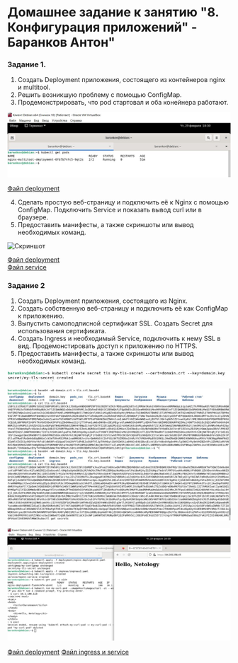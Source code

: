 # Домашнее задание к занятию "8. Конфигурация приложений" - Баранков Антон"

### Задание 1.
1. Создать Deployment приложения, состоящего из контейнеров nginx и multitool.  
2. Решить возникшую проблему с помощью ConfigMap.  
3. Продемонстрировать, что pod стартовал и оба конейнера работают.  

![Скриншот](img/1/1.3.JPG)  

[Файл deployment](img/1/nginx-tool-deployment3.yaml)  

4. Сделать простую веб-страницу и подключить её к Nginx с помощью ConfigMap. Подключить Service и показать вывод curl или в браузере.  
5. Предоставить манифесты, а также скриншоты или вывод необходимых команд.  

![Скриншот](img/1/4.JPG)  

[Файл deployment](img/1/nginx-tool-deployment5.yaml)  
[Файл service](img/1/svc_3.yaml)  

### Задание 2
1. Создать Deployment приложения, состоящего из Nginx.
2. Создать собственную веб-страницу и подключить её как ConfigMap к приложению.
3. Выпустить самоподписной сертификат SSL. Создать Secret для использования сертификата.
4. Создать Ingress и необходимый Service, подключить к нему SSL в вид. Продемонстировать доступ к приложению по HTTPS.
5. Предоставить манифесты, а также скриншоты или вывод необходимых команд.

![Скриншот](img/2/1.JPG)

![Скриншот](img/2/1.1.JPG)

![Скриншот](img/2/2.JPG)

[Файл deployment](img/2/nginx-deployment2.yaml)
[Файл ingress и service](img/2/ingress2.yaml)

